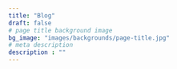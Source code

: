 ```yaml
---
title: "Blog"
draft: false
# page title background image
bg_image: "images/backgrounds/page-title.jpg"
# meta description
description : ""
---
```

